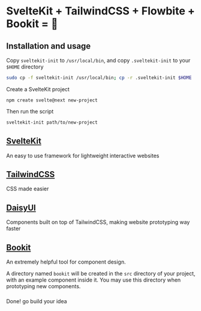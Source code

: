 # SvelteKit + TailwindCSS + Flowbite + Bookit = 💙

## Installation and usage

Copy `sveltekit-init` to `/usr/local/bin`, and copy `.sveltekit-init` to your `$HOME` directory

```sh
sudo cp -f sveltekit-init /usr/local/bin; cp -r .sveltekit-init $HOME
```

Create a SvelteKit project

```
npm create svelte@next new-project
```

Then run the script

```sh
sveltekit-init path/to/new-project
```

## [SvelteKit](https://kit.svelte.dev/)

An easy to use framework for lightweight interactive websites

## [TailwindCSS](https://tailwindcss.com/)

CSS made easier

## [DaisyUI](https://daisyui.com/)

Components built on top of TailwindCSS, making website prototyping way faster

## [Bookit](https://github.com/leveluptuts/bookit/)

An extremely helpful tool for component design.

A directory named `bookit` will be created in the `src` directory of your project, with an example component inside it. You may use this directory when prototyping new components.

###

Done! go build your idea

